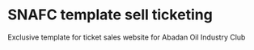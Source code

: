# SNAFC template sell ticketing

Exclusive template for ticket sales website for Abadan Oil Industry Club
